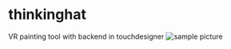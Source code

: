 # thinkinghat
VR painting tool with backend in touchdesigner
![sample picture](https://i.imgur.com/jvnfTgC.png)
